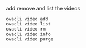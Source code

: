 add remove and list the videos

```
ovacli video add
ovacli video list
ovacli video rm
ovacli video info
ovacli video purge
```